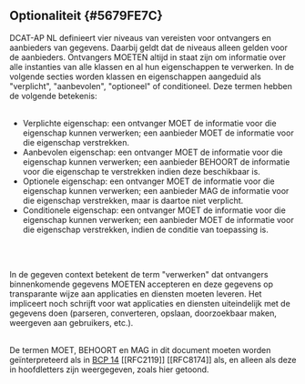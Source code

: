 ## Optionaliteit {#5679FE7C}
DCAT-AP NL definieert vier niveaus van vereisten voor ontvangers en aanbieders van gegevens. Daarbij geldt dat de niveaus alleen gelden voor de aanbieders. Ontvangers MOETEN altijd in staat zijn om informatie over alle instanties van alle klassen en al hun eigenschappen te verwerken. In de volgende secties worden klassen en eigenschappen aangeduid als "verplicht", "aanbevolen", "optioneel" of conditioneel. Deze termen hebben de volgende betekenis:
<br/>
<br/>
- Verplichte eigenschap: een ontvanger MOET de informatie voor die eigenschap kunnen verwerken; een aanbieder MOET de informatie voor die eigenschap verstrekken.
- Aanbevolen eigenschap: een ontvanger MOET de informatie voor die eigenschap kunnen verwerken; een aanbieder BEHOORT de informatie voor die eigenschap te verstrekken indien deze beschikbaar is.
- Optionele eigenschap: een ontvanger MOET de informatie voor die eigenschap kunnen verwerken; een aanbieder MAG de informatie voor die eigenschap verstrekken, maar is daartoe niet verplicht.
- Conditionele eigenschap: een ontvanger MOET de informatie voor die eigenschap kunnen verwerken; een aanbieder MOET de informatie voor die eigenschap verstrekken, indien de conditie van toepassing is.
<br/>
<br/>

In de gegeven context betekent de term "verwerken" dat ontvangers binnenkomende gegevens MOETEN accepteren en deze gegevens op transparante wijze aan applicaties en diensten moeten leveren. Het impliceert noch schrijft voor wat applicaties en diensten uiteindelijk met de gegevens doen (parseren, converteren, opslaan, doorzoekbaar maken, weergeven aan gebruikers, etc.).
<br/>
<br/>

De termen MOET, BEHOORT en MAG in dit document moeten worden geïnterpreteerd als in <a href='https://www.rfc-editor.org/info/bcp14' target='_blank'>BCP 14</a> [[RFC2119]] [[RFC8174]] als, en alleen als deze in hoofdletters zijn weergegeven, zoals hier getoond.
